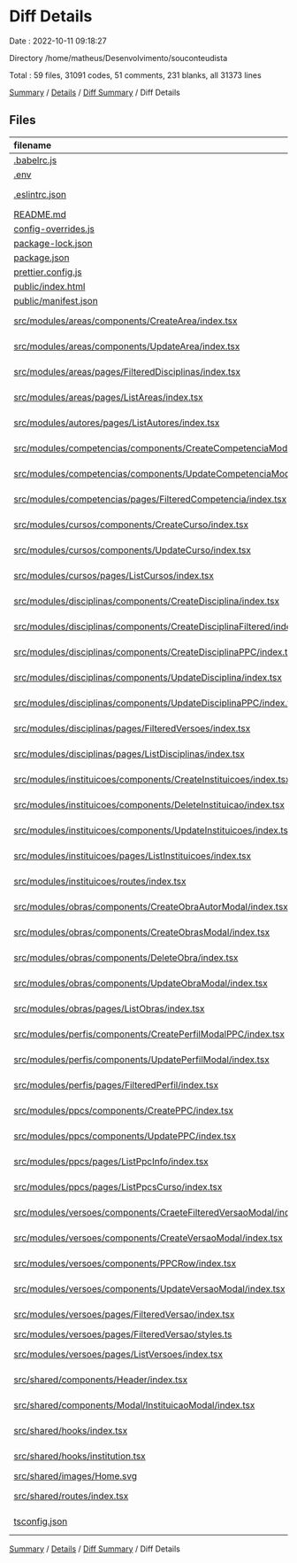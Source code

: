 # Diff Details

Date : 2022-10-11 09:18:27

Directory /home/matheus/Desenvolvimento/souconteudista

Total : 59 files,  31091 codes, 51 comments, 231 blanks, all 31373 lines

[Summary](results.md) / [Details](details.md) / [Diff Summary](diff.md) / Diff Details

## Files
| filename | language | code | comment | blank | total |
| :--- | :--- | ---: | ---: | ---: | ---: |
| [.babelrc.js](/.babelrc.js) | JavaScript | 12 | 0 | 2 | 14 |
| [.env](/.env) | Properties | 2 | 0 | 1 | 3 |
| [.eslintrc.json](/.eslintrc.json) | JSON with Comments | 89 | 0 | 1 | 90 |
| [README.md](/README.md) | Markdown | 26 | 0 | 21 | 47 |
| [config-overrides.js](/config-overrides.js) | JavaScript | 14 | 7 | 7 | 28 |
| [package-lock.json](/package-lock.json) | JSON | 28,573 | 0 | 1 | 28,574 |
| [package.json](/package.json) | JSON | 79 | 0 | 1 | 80 |
| [prettier.config.js](/prettier.config.js) | JavaScript | 5 | 0 | 1 | 6 |
| [public/index.html](/public/index.html) | HTML | 23 | 23 | 3 | 49 |
| [public/manifest.json](/public/manifest.json) | JSON | 25 | 0 | 1 | 26 |
| [src/modules/areas/components/CreateArea/index.tsx](/src/modules/areas/components/CreateArea/index.tsx) | TypeScript React | 3 | 0 | 0 | 3 |
| [src/modules/areas/components/UpdateArea/index.tsx](/src/modules/areas/components/UpdateArea/index.tsx) | TypeScript React | 8 | 0 | 1 | 9 |
| [src/modules/areas/pages/FilteredDisciplinas/index.tsx](/src/modules/areas/pages/FilteredDisciplinas/index.tsx) | TypeScript React | 39 | 0 | 2 | 41 |
| [src/modules/areas/pages/ListAreas/index.tsx](/src/modules/areas/pages/ListAreas/index.tsx) | TypeScript React | 39 | 0 | 2 | 41 |
| [src/modules/autores/pages/ListAutores/index.tsx](/src/modules/autores/pages/ListAutores/index.tsx) | TypeScript React | 41 | 0 | 2 | 43 |
| [src/modules/competencias/components/CreateCompetenciaModalPPC/index.tsx](/src/modules/competencias/components/CreateCompetenciaModalPPC/index.tsx) | TypeScript React | 3 | 0 | 0 | 3 |
| [src/modules/competencias/components/UpdateCompetenciaModal/index.tsx](/src/modules/competencias/components/UpdateCompetenciaModal/index.tsx) | TypeScript React | 5 | 0 | 0 | 5 |
| [src/modules/competencias/pages/FilteredCompetencia/index.tsx](/src/modules/competencias/pages/FilteredCompetencia/index.tsx) | TypeScript React | 52 | 0 | 3 | 55 |
| [src/modules/cursos/components/CreateCurso/index.tsx](/src/modules/cursos/components/CreateCurso/index.tsx) | TypeScript React | 6 | 0 | 0 | 6 |
| [src/modules/cursos/components/UpdateCurso/index.tsx](/src/modules/cursos/components/UpdateCurso/index.tsx) | TypeScript React | 8 | 0 | 0 | 8 |
| [src/modules/cursos/pages/ListCursos/index.tsx](/src/modules/cursos/pages/ListCursos/index.tsx) | TypeScript React | 37 | 0 | 3 | 40 |
| [src/modules/disciplinas/components/CreateDisciplina/index.tsx](/src/modules/disciplinas/components/CreateDisciplina/index.tsx) | TypeScript React | 5 | 0 | 0 | 5 |
| [src/modules/disciplinas/components/CreateDisciplinaFiltered/index.tsx](/src/modules/disciplinas/components/CreateDisciplinaFiltered/index.tsx) | TypeScript React | 3 | 0 | 0 | 3 |
| [src/modules/disciplinas/components/CreateDisciplinaPPC/index.tsx](/src/modules/disciplinas/components/CreateDisciplinaPPC/index.tsx) | TypeScript React | 1 | 0 | -1 | 0 |
| [src/modules/disciplinas/components/UpdateDisciplina/index.tsx](/src/modules/disciplinas/components/UpdateDisciplina/index.tsx) | TypeScript React | 7 | 0 | 0 | 7 |
| [src/modules/disciplinas/components/UpdateDisciplinaPPC/index.tsx](/src/modules/disciplinas/components/UpdateDisciplinaPPC/index.tsx) | TypeScript React | 348 | 0 | 36 | 384 |
| [src/modules/disciplinas/pages/FilteredVersoes/index.tsx](/src/modules/disciplinas/pages/FilteredVersoes/index.tsx) | TypeScript React | 45 | 0 | 2 | 47 |
| [src/modules/disciplinas/pages/ListDisciplinas/index.tsx](/src/modules/disciplinas/pages/ListDisciplinas/index.tsx) | TypeScript React | 52 | 0 | 2 | 54 |
| [src/modules/instituicoes/components/CreateInstituicoes/index.tsx](/src/modules/instituicoes/components/CreateInstituicoes/index.tsx) | TypeScript React | 132 | 0 | 10 | 142 |
| [src/modules/instituicoes/components/DeleteInstituicao/index.tsx](/src/modules/instituicoes/components/DeleteInstituicao/index.tsx) | TypeScript React | 61 | 1 | 8 | 70 |
| [src/modules/instituicoes/components/UpdateInstituicoes/index.tsx](/src/modules/instituicoes/components/UpdateInstituicoes/index.tsx) | TypeScript React | 174 | 0 | 13 | 187 |
| [src/modules/instituicoes/pages/ListInstituicoes/index.tsx](/src/modules/instituicoes/pages/ListInstituicoes/index.tsx) | TypeScript React | 247 | 0 | 16 | 263 |
| [src/modules/instituicoes/routes/index.tsx](/src/modules/instituicoes/routes/index.tsx) | TypeScript React | 9 | 0 | 3 | 12 |
| [src/modules/obras/components/CreateObraAutorModal/index.tsx](/src/modules/obras/components/CreateObraAutorModal/index.tsx) | TypeScript React | 3 | 0 | 1 | 4 |
| [src/modules/obras/components/CreateObrasModal/index.tsx](/src/modules/obras/components/CreateObrasModal/index.tsx) | TypeScript React | -112 | 1 | 2 | -109 |
| [src/modules/obras/components/DeleteObra/index.tsx](/src/modules/obras/components/DeleteObra/index.tsx) | TypeScript React | 56 | 1 | 8 | 65 |
| [src/modules/obras/components/UpdateObraModal/index.tsx](/src/modules/obras/components/UpdateObraModal/index.tsx) | TypeScript React | -66 | 0 | 3 | -63 |
| [src/modules/obras/pages/ListObras/index.tsx](/src/modules/obras/pages/ListObras/index.tsx) | TypeScript React | 26 | 0 | -1 | 25 |
| [src/modules/perfis/components/CreatePerfilModalPPC/index.tsx](/src/modules/perfis/components/CreatePerfilModalPPC/index.tsx) | TypeScript React | 3 | 0 | 0 | 3 |
| [src/modules/perfis/components/UpdatePerfilModal/index.tsx](/src/modules/perfis/components/UpdatePerfilModal/index.tsx) | TypeScript React | 5 | 0 | 0 | 5 |
| [src/modules/perfis/pages/FilteredPerfil/index.tsx](/src/modules/perfis/pages/FilteredPerfil/index.tsx) | TypeScript React | 92 | 0 | 4 | 96 |
| [src/modules/ppcs/components/CreatePPC/index.tsx](/src/modules/ppcs/components/CreatePPC/index.tsx) | TypeScript React | 3 | 0 | 0 | 3 |
| [src/modules/ppcs/components/UpdatePPC/index.tsx](/src/modules/ppcs/components/UpdatePPC/index.tsx) | TypeScript React | 43 | 0 | 2 | 45 |
| [src/modules/ppcs/pages/ListPpcInfo/index.tsx](/src/modules/ppcs/pages/ListPpcInfo/index.tsx) | TypeScript React | 64 | 0 | 2 | 66 |
| [src/modules/ppcs/pages/ListPpcsCurso/index.tsx](/src/modules/ppcs/pages/ListPpcsCurso/index.tsx) | TypeScript React | 50 | 0 | 3 | 53 |
| [src/modules/versoes/components/CraeteFilteredVersaoModal/index.tsx](/src/modules/versoes/components/CraeteFilteredVersaoModal/index.tsx) | TypeScript React | 3 | 0 | 0 | 3 |
| [src/modules/versoes/components/CreateVersaoModal/index.tsx](/src/modules/versoes/components/CreateVersaoModal/index.tsx) | TypeScript React | 5 | 0 | 0 | 5 |
| [src/modules/versoes/components/PPCRow/index.tsx](/src/modules/versoes/components/PPCRow/index.tsx) | TypeScript React | 200 | 4 | 10 | 214 |
| [src/modules/versoes/components/UpdateVersaoModal/index.tsx](/src/modules/versoes/components/UpdateVersaoModal/index.tsx) | TypeScript React | 7 | 0 | 0 | 7 |
| [src/modules/versoes/pages/FilteredVersao/index.tsx](/src/modules/versoes/pages/FilteredVersao/index.tsx) | TypeScript React | 201 | 4 | 5 | 210 |
| [src/modules/versoes/pages/FilteredVersao/styles.ts](/src/modules/versoes/pages/FilteredVersao/styles.ts) | TypeScript | 29 | 1 | 6 | 36 |
| [src/modules/versoes/pages/ListVersoes/index.tsx](/src/modules/versoes/pages/ListVersoes/index.tsx) | TypeScript React | 51 | 0 | 2 | 53 |
| [src/shared/components/Header/index.tsx](/src/shared/components/Header/index.tsx) | TypeScript React | 31 | 0 | 10 | 41 |
| [src/shared/components/Modal/InstituicaoModal/index.tsx](/src/shared/components/Modal/InstituicaoModal/index.tsx) | TypeScript React | 112 | 0 | 15 | 127 |
| [src/shared/hooks/index.tsx](/src/shared/hooks/index.tsx) | TypeScript React | 3 | 0 | 0 | 3 |
| [src/shared/hooks/institution.tsx](/src/shared/hooks/institution.tsx) | TypeScript React | 80 | 0 | 17 | 97 |
| [src/shared/images/Home.svg](/src/shared/images/Home.svg) | XML | 3 | 0 | 1 | 4 |
| [src/shared/routes/index.tsx](/src/shared/routes/index.tsx) | TypeScript React | 1 | 1 | 0 | 2 |
| [tsconfig.json](/tsconfig.json) | JSON with Comments | 25 | 8 | 0 | 33 |

[Summary](results.md) / [Details](details.md) / [Diff Summary](diff.md) / Diff Details